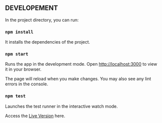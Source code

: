 ## DEVELOPEMENT

In the project directory, you can run:

### `npm install`

It installs the dependencies of the project.

### `npm start`

Runs the app in the development mode.
Open [http://localhost:3000](http://localhost:3000) to view it in your browser.

The page will reload when you make changes.
You may also see any lint errors in the console.

### `npm test`

Launches the test runner in the interactive watch mode.


Access the [Live Version](https://wired-album.herokuapp.com/) here.


